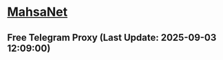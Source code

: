
# [MahsaNet](https://t.me/mahsa_net)
## Free Telegram Proxy (Last Update: 2025-09-03 12:09:00)

    